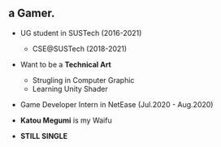 ## a Gamer.

* UG student in SUSTech (2016-2021)
  * CSE@SUSTech (2018-2021)

* Want to be a **Technical Art**
  * Strugling in Computer Graphic
  * Learning Unity Shader

* Game Developer Intern in NetEase (Jul.2020 - Aug.2020)

* **Katou Megumi** is my Waifu
* **STILL SINGLE**


<!--
**DiogerChen/DiogerChen** is a ✨ _special_ ✨ repository because its `README.md` (this file) appears on your GitHub profile.

Here are some ideas to get you started:

- 🔭 I’m currently working on ...
- 🌱 I’m currently learning ...
- 👯 I’m looking to collaborate on ...
- 🤔 I’m looking for help with ...
- 💬 Ask me about ...
- 📫 How to reach me: ...
- 😄 Pronouns: ...
- ⚡ Fun fact: ...
-->
